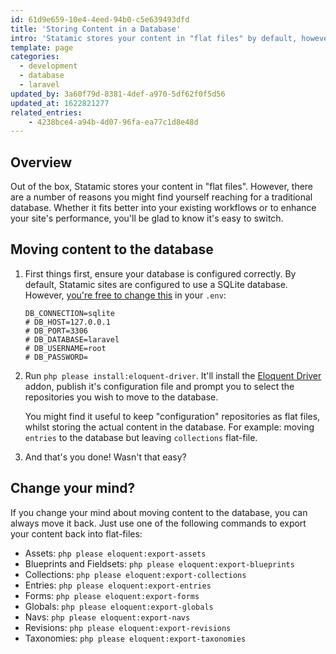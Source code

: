 ```yaml
---
id: 61d9e659-10e4-4eed-94b0-c5e639493dfd
title: 'Storing Content in a Database'
intro: 'Statamic stores your content in "flat files" by default, however, as you scale, you might reach a point where a traditional database might work better. In this short article, we''l show you how to move your entries (& other content) into a database.'
template: page
categories:
  - development
  - database
  - laravel
updated_by: 3a60f79d-8381-4def-a970-5df62f0f5d56
updated_at: 1622821277
related_entries:
    - 4238bce4-a94b-4d07-96fa-ea77c1d8e48d
---
```

## Overview

Out of the box, Statamic stores your content in "flat files". However, there are a number of reasons you might find yourself reaching for a traditional database. Whether it fits better into your existing workflows or to enhance your site's performance, you'll be glad to know it's easy to switch.

## Moving content to the database
1. First things first, ensure your database is configured correctly. By default, Statamic sites are configured to use a SQLite database. However, [you're free to change this](https://laravel.com/docs/master/database#configuration) in your `.env`:
    ```
    DB_CONNECTION=sqlite
    # DB_HOST=127.0.0.1
    # DB_PORT=3306
    # DB_DATABASE=laravel
    # DB_USERNAME=root
    # DB_PASSWORD=
    ```
2. Run `php please install:eloquent-driver`. It'll install the [Eloquent Driver](https://github.com/statamic/eloquent-driver) addon, publish it's configuration file and prompt you to select the repositories you wish to move to the database.

    You might find it useful to keep "configuration" repositories as flat files, whilst storing the actual content in the database. For example: moving `entries` to the database but leaving `collections` flat-file.

3. And that's you done! Wasn't that easy?

## Change your mind?
If you change your mind about moving content to the database, you can always move it back. Just use one of the following commands to export your content back into flat-files:

- Assets: `php please eloquent:export-assets`
- Blueprints and Fieldsets: `php please eloquent:export-blueprints`
- Collections: `php please eloquent:export-collections`
- Entries: `php please eloquent:export-entries`
- Forms: `php please eloquent:export-forms`
- Globals: `php please eloquent:export-globals`
- Navs: `php please eloquent:export-navs`
- Revisions: `php please eloquent:export-revisions`
- Taxonomies: `php please eloquent:export-taxonomies`
